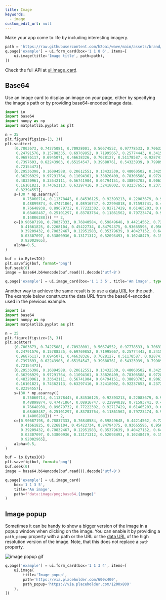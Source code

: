 ```yaml
---
title: Image
keywords:
  - image
custom_edit_url: null
---
```


Make your app come to life by including interesting imagery.

```py
path = 'https://raw.githubusercontent.com/h2oai/wave/main/assets/brand/wave-university-wide.png'
q.page['example'] = ui.form_card(box='1 1 8 6', items=[
    ui.image(title='Image title', path=path),
])
```

Check the full API at [ui.image_card](/docs/api/ui#image_card).

## Base64

Use an image card to display an image on your page, either by specifying the image's path or by providing base64-encoded image data.

```py
import io
import base64
import numpy as np
import matplotlib.pyplot as plt

n = 25
plt.figure(figsize=(3, 3))
plt.scatter(
    [0.7003673, 0.74275081, 0.70928001, 0.56674552, 0.97778533, 0.70633485,
     0.24791576, 0.15788335, 0.69769852, 0.71995667, 0.25774443, 0.34154678,
     0.96876117, 0.6945071, 0.46638326, 0.7028127, 0.51178587, 0.92874137,
     0.7397693, 0.62243903, 0.65154547, 0.39680761, 0.54323939, 0.79989953,
     0.72154473],
    [0.29536398, 0.16094588, 0.20612551, 0.13432539, 0.48060502, 0.34252181,
     0.36296929, 0.97291764, 0.11094361, 0.38826409, 0.78306588, 0.97289726,
     0.48320961, 0.33642111, 0.56741904, 0.04794151, 0.38893703, 0.90630365,
     0.16101821, 0.74362113, 0.63297416, 0.32418002, 0.92237653, 0.23722644,
     0.82394557],
    s=(30 * np.asarray([
        0.75060714, 0.11378445, 0.84536125, 0.92393213, 0.22083679, 0.93305388,
        0.48899874, 0.47471864, 0.08916747, 0.22994818, 0.71593741, 0.49612616,
        0.76648938, 0.89679732, 0.77222302, 0.92717429, 0.61465203, 0.60906377,
        0.68468487, 0.25101297, 0.83783764, 0.11861562, 0.79723474, 0.94900427,
        0.14806288])) ** 2,
    c=[0.90687198, 0.78837333, 0.76840584, 0.59849648, 0.44214562, 0.72303802,
       0.41661825, 0.2268104, 0.45422734, 0.84794375, 0.93665595, 0.95603618,
       0.39209432, 0.70832467, 0.12951583, 0.35379639, 0.40427152, 0.6485339,
       0.03307097, 0.53800936, 0.13171312, 0.52093493, 0.10248479, 0.15798038,
       0.92002965],
    alpha=0.5,
)

buf = io.BytesIO()
plt.savefig(buf, format='png')
buf.seek(0)
image = base64.b64encode(buf.read()).decode('utf-8')

q.page['example'] = ui.image_card(box='1 1 3 5', title='An image', type='png', image=image)
```

Another way to achieve the same result is to use a [data URL](https://developer.mozilla.org/en-US/docs/Web/HTTP/Basics_of_HTTP/Data_URIs) for the path. The example below constructs the data URL from the base64-encoded used in the previous example.

```py
import io
import base64
import numpy as np
import matplotlib.pyplot as plt

n = 25
plt.figure(figsize=(3, 3))
plt.scatter(
    [0.7003673, 0.74275081, 0.70928001, 0.56674552, 0.97778533, 0.70633485,
     0.24791576, 0.15788335, 0.69769852, 0.71995667, 0.25774443, 0.34154678,
     0.96876117, 0.6945071, 0.46638326, 0.7028127, 0.51178587, 0.92874137,
     0.7397693, 0.62243903, 0.65154547, 0.39680761, 0.54323939, 0.79989953,
     0.72154473],
    [0.29536398, 0.16094588, 0.20612551, 0.13432539, 0.48060502, 0.34252181,
     0.36296929, 0.97291764, 0.11094361, 0.38826409, 0.78306588, 0.97289726,
     0.48320961, 0.33642111, 0.56741904, 0.04794151, 0.38893703, 0.90630365,
     0.16101821, 0.74362113, 0.63297416, 0.32418002, 0.92237653, 0.23722644,
     0.82394557],
    s=(30 * np.asarray([
        0.75060714, 0.11378445, 0.84536125, 0.92393213, 0.22083679, 0.93305388,
        0.48899874, 0.47471864, 0.08916747, 0.22994818, 0.71593741, 0.49612616,
        0.76648938, 0.89679732, 0.77222302, 0.92717429, 0.61465203, 0.60906377,
        0.68468487, 0.25101297, 0.83783764, 0.11861562, 0.79723474, 0.94900427,
        0.14806288])) ** 2,
    c=[0.90687198, 0.78837333, 0.76840584, 0.59849648, 0.44214562, 0.72303802,
       0.41661825, 0.2268104, 0.45422734, 0.84794375, 0.93665595, 0.95603618,
       0.39209432, 0.70832467, 0.12951583, 0.35379639, 0.40427152, 0.6485339,
       0.03307097, 0.53800936, 0.13171312, 0.52093493, 0.10248479, 0.15798038,
       0.92002965],
    alpha=0.5,
)

buf = io.BytesIO()
plt.savefig(buf, format='png')
buf.seek(0)
image = base64.b64encode(buf.read()).decode('utf-8')

q.page['example'] = ui.image_card(
    box='1 1 3 5',
    title='An image',
    path=f"data:image/png;base64,{image}"
)
```

## Image popup

Sometimes it can be handy to show a bigger version of the image in a popup window when clicking on the image. You can enable it by providing a `path_popup` property with a path or the URL or the [data URL](https://developer.mozilla.org/en-US/docs/Web/HTTP/Basics_of_HTTP/Data_URIs) of the high resolution version of the image. Note, that this does not replace a `path` property.

![image popup gif](/img/widgets/image_popup.gif)

```py ignore
q.page['example'] = ui.form_card(box='1 1 3 4', items=[
    ui.image(
        title='Image popup', 
        path='https://via.placeholder.com/600x400', 
        path_popup='https://via.placeholder.com/1200x800'
    ),
])
```
